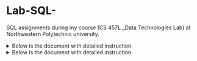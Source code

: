# Lab-SQL-
 SQL assignments during my course (CS 457L _Data Technologies Lab) at Northwestern Polytechnic university.
 <details>
<summary>Below is the document with detailed instruction</summary>
<a href="https://github.com/Maryam-Taherzadeh/Lab-SQL-/tree/main/Assignments"> document</a>
</details>
 
 
<details>
<summary>Below is the document with detailed instruction</summary>
<a href="https://github.com/Maryam-Taherzadeh/EER_Diagram_for_Pharmacy_Stores/blob/main/Pharmacy%20store%20information.pdf"> document</a>
</details>
